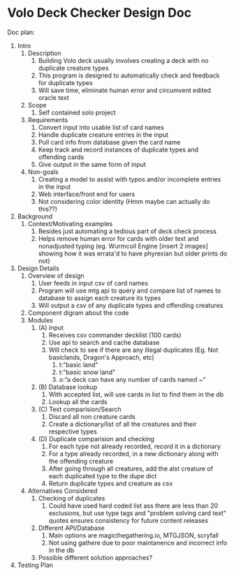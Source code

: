 # Volo Deck Checker Design Doc

Doc plan:

1.  Intro
    1.  Description
        1.  Building Volo deck usually involves creating a deck with no duplicate creature types
        2.  This program is designed to automatically check and feedback for duplicate types
        3.  Will save time, eliminate human error and circumvent edited oracle text
    2.  Scope
        1.  Self contained solo project
    3.  Requirements
        1.  Convert input into usable list of card names
        2.  Handle duplicate creature entries in the input
        3.  Pull card info from database given the card name
        4.  Keep track and record instances of duplicate types and offending cards
        5.  Give output in the same form of input
    4.  Non-goals
        1.  Creating a model to assist with typos and/or incomplete entries in the input
        2.  Web interface/front end for users
        3.  Not considering color identity (Hmm maybe can actually do this??)
2.  Background
    1.  Context/Motivating examples
        1.  Besides just automating a tedious part of deck check process
        2.  Helps remove human error for cards with older text and nonadjusted typing (eg. Wurmcoil Engine \[insert 2 images\] showing how it was errata'd to have phyrexian but older prints do not)
3.  Design Details
    1.  Overview of design
        1.  User feeds in input csv of card names
        2.  Program will use mtg api to query and compare list of names to database to assign each creature its types
        3.  Will output a csv of any duplicate types and offending creatures
    2.  Component digram about the code
    3.  Modules
        1.  (A) Input
            1.  Receives csv commander decklist (100 cards)
            2.  Use api to search and cache database
            3.  Will check to see if there are any illegal duplicates (Eg. Not basiclands, Dragon's Approach, etc)
                1.  t:"basic land"
                2.  t:"basic snow land"
                3.  o:”a deck can have any number of cards named ~”
        2.  (B) Database lookup
            1.  With accepted list, will use cards in list to find them in the db
            2.  Lookup all the cards
        3.  (C) Text comparision/Search
            1.  Discard all non creature cards
            2.  Create a dictionary/list of all the creatures and their respective types
        4.  (D) Duplicate comparision and checking
            1.  For each type not already recorded, record it in a dictionary
            2.  For a type already recorded, in a new dictionary along with the offending creature
            3.  After going through all creatures, add the alst creature of each duplicated type to the dupe dict
            4.  Return duplicate types and creature as csv
    4.  Alternatives Considered
        1.  Checking of duplicates
            1.  Could have used hard coded list ass there are less than 20 exclusions, but use type tags and "problem solving card text" quotes ensures consistency for future content releases
        2.  Different API/Database
            1.  Main options are magicthegathering.io, MTGJSON, scryfall
            2.  Not using gathere due to poor maintanence and incorrect info in the db
        3.  Possible different solution approaches?
4.  Testing Plan
